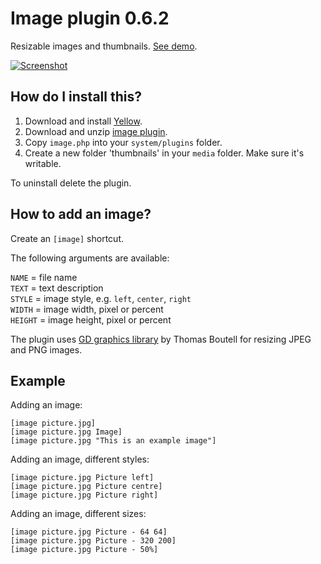 Image plugin 0.6.2
==================
Resizable images and thumbnails. [See demo](http://developers.datenstrom.se/plugins/image-plugin).

[![Screenshot](image-plugin.jpg?raw=true)](http://developers.datenstrom.se/plugins/image-plugin)

How do I install this?
----------------------
1. Download and install [Yellow](https://github.com/datenstrom/yellow/).
2. Download and unzip [image plugin](https://github.com/datenstrom/yellow-plugins/raw/master/zip/image.zip).
3. Copy `image.php` into your `system/plugins` folder.
4. Create a new folder 'thumbnails' in your `media` folder. Make sure it's writable.

To uninstall delete the plugin.

How to add an image?
--------------------
Create an `[image]` shortcut.

The following arguments are available:
 
`NAME` = file name  
`TEXT` = text description  
`STYLE` = image style, e.g. `left`, `center`, `right`  
`WIDTH` = image width, pixel or percent  
`HEIGHT` = image height, pixel or percent   

The plugin uses [GD graphics library](http://www.libgd.org/) by Thomas Boutell for resizing JPEG and PNG images.

Example
-------
Adding an image:

    [image picture.jpg]
    [image picture.jpg Image]
    [image picture.jpg "This is an example image"]

Adding an image, different styles:

    [image picture.jpg Picture left]
    [image picture.jpg Picture centre]
    [image picture.jpg Picture right]

Adding an image, different sizes:

    [image picture.jpg Picture - 64 64]
    [image picture.jpg Picture - 320 200]
    [image picture.jpg Picture - 50%]